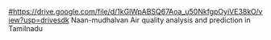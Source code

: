 [#](https://drive.google.com/file/d/1kGlWpABSQ67Aoa_u50NkfgpOyiVE38kO/view?usp=drivesdk)https://drive.google.com/file/d/1kGlWpABSQ67Aoa_u50NkfgpOyiVE38kO/view?usp=drivesdk Naan-mudhalvan
Air quality analysis and prediction in Tamilnadu 
